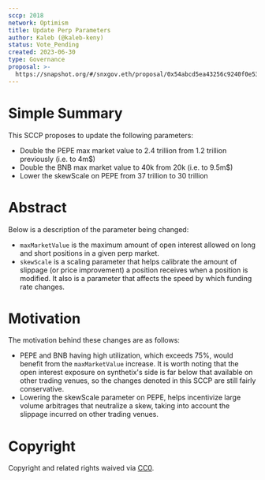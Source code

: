 ```yaml
---
sccp: 2018
network: Optimism
title: Update Perp Parameters
author: Kaleb (@kaleb-keny)
status: Vote_Pending
created: 2023-06-30
type: Governance
proposal: >-
  https://snapshot.org/#/snxgov.eth/proposal/0x54abcd5ea43256c9240f0e53ab6df632c59a384eaf89c7438ba6e456d1605036
---
```


# Simple Summary

This SCCP proposes to update the following parameters:
- Double the PEPE max market value to 2.4 trillion from 1.2 trillion previously (i.e. to 4m$)
- Double the BNB max market value to 40k from 20k (i.e. to 9.5m$)
- Lower the skewScale on PEPE from 37 trillion to 30 trillion

# Abstract

Below is a description of the parameter being changed:
- `maxMarketValue` is the maximum amount of open interest allowed on long and short positions in a given perp market.
- `skewScale` is a scaling parameter that helps calibrate the amount of slippage (or price improvement) a position receives when a position is modified. It also is a parameter that affects the speed by which funding rate changes.

# Motivation

The motivation behind these changes are as follows:
- PEPE and BNB having high utilization, which exceeds 75%, would benefit from the `maxMarketValue` increase. It is worth noting that the open interest exposure on synthetix's side is far below that available on other trading venues, so the changes denoted in this SCCP are still fairly conservative.
- Lowering the skewScale parameter on PEPE, helps incentivize large volume arbitrages that neutralize a skew, taking into account the slippage incurred on other trading venues.

# Copyright

Copyright and related rights waived via [CC0](https://creativecommons.org/publicdomain/zero/1.0/).
